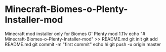 # Minecraft-Biomes-o-Plenty-Installer-mod
Minecraft mod installer only for Biomes O' Plenty mod 1.11v
echo "# Minecraft-Biomes-o-Plenty-Installer-mod" >> README.md
git init
git add README.md
git commit -m "first commit"
echo hi
git push -u origin master
